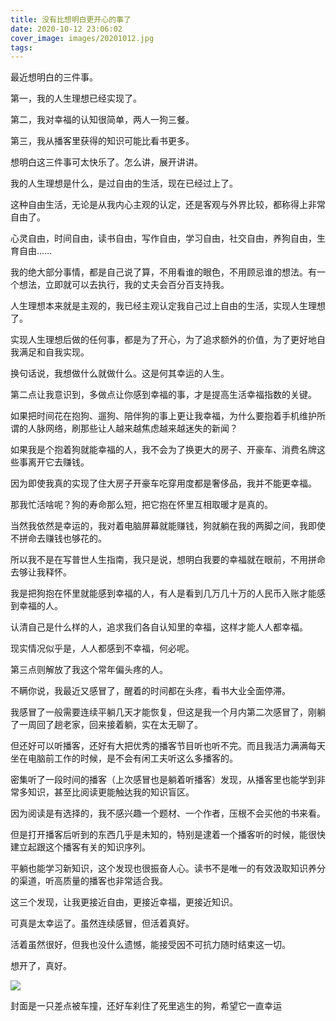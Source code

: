 ```yaml
---
title: 没有比想明白更开心的事了
date: 2020-10-12 23:06:02
cover_image: images/20201012.jpg
tags:
---
```

最近想明白的三件事。

第一，我的人生理想已经实现了。

第二，我对幸福的认知很简单，两人一狗三餐。

第三，我从播客里获得的知识可能比看书更多。

想明白这三件事可太快乐了。怎么讲，展开讲讲。

我的人生理想是什么，是过自由的生活，现在已经过上了。

这种自由生活，无论是从我内心主观的认定，还是客观与外界比较，都称得上非常自由了。

心灵自由，时间自由，读书自由，写作自由，学习自由，社交自由，养狗自由，生育自由……

我的绝大部分事情，都是自己说了算，不用看谁的眼色，不用顾忌谁的想法。有一个想法，立即就可以去执行，我的丈夫会百分百支持我。

人生理想本来就是主观的，我已经主观认定我自己过上自由的生活，实现人生理想了。

实现人生理想后做的任何事，都是为了开心，为了追求额外的价值，为了更好地自我满足和自我实现。

换句话说，我想做什么就做什么。这是何其幸运的人生。

第二点让我意识到，多做点让你感到幸福的事，才是提高生活幸福指数的关键。

如果把时间花在抱狗、遛狗、陪伴狗的事上更让我幸福，为什么要抱着手机维护所谓的人脉网络，刷那些让人越来越焦虑越来越迷失的新闻？

如果我是个抱着狗就能幸福的人，我不会为了换更大的房子、开豪车、消费名牌这些事离开它去赚钱。

因为即使我真的实现了住大房子开豪车吃穿用度都是奢侈品，我并不能更幸福。

那我忙活啥呢？狗的寿命那么短，把它抱在怀里互相取暖才是真的。

当然我依然是幸运的，我对着电脑屏幕就能赚钱，狗就躺在我的两脚之间，我即使不拼命去赚钱也够花的。

所以我不是在写普世人生指南，我只是说，想明白我要的幸福就在眼前，不用拼命去够让我释怀。

我是把狗抱在怀里就能感到幸福的人，有人是看到几万几十万的人民币入账才能感到幸福的人。

认清自己是什么样的人，追求我们各自认知里的幸福，这样才能人人都幸福。

现实情况似乎是，人人都感到不幸福，何必呢。

第三点则解放了我这个常年偏头疼的人。

不瞒你说，我最近又感冒了，醒着的时间都在头疼，看书大业全面停滞。

我感冒了一般需要连续平躺几天才能恢复，但这是我一个月内第二次感冒了，刚躺了一周回了趟老家，回来接着躺，实在太无聊了。

但还好可以听播客，还好有大把优秀的播客节目听也听不完。而且我活力满满每天坐在电脑前工作的时候，是不会有闲工夫听这么多播客的。

密集听了一段时间的播客（上次感冒也是躺着听播客）发现，从播客里也能学到非常多知识，甚至比阅读更能触达我的知识盲区。

因为阅读是有选择的，我不感兴趣一个题材、一个作者，压根不会买他的书来看。

但是打开播客后听到的东西几乎是未知的，特别是逮着一个播客听的时候，能很快建立起跟这个播客有关的知识序列。

平躺也能学习新知识，这个发现也很振奋人心。读书不是唯一的有效汲取知识养分的渠道，听高质量的播客也非常适合我。

这三个发现，让我更接近自由，更接近幸福，更接近知识。

可真是太幸运了。虽然连续感冒，但活着真好。

活着虽然很好，但我也没什么遗憾，能接受因不可抗力随时结束这一切。

想开了，真好。

<image src='/images/20201012.jpg' class='img-fluid' />

封面是一只差点被车撞，还好车刹住了死里逃生的狗，希望它一直幸运